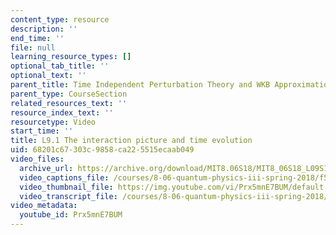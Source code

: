 ```yaml
---
content_type: resource
description: ''
end_time: ''
file: null
learning_resource_types: []
optional_tab_title: ''
optional_text: ''
parent_title: Time Independent Perturbation Theory and WKB Approximation
parent_type: CourseSection
related_resources_text: ''
resource_index_text: ''
resourcetype: Video
start_time: ''
title: L9.1 The interaction picture and time evolution
uid: 68201c67-303c-9858-ca22-5515ecaab049
video_files:
  archive_url: https://archive.org/download/MIT8.06S18/MIT8_06S18_L09S1_300k.mp4
  video_captions_file: /courses/8-06-quantum-physics-iii-spring-2018/f55ccdedec1e5a6abdbc7952449bfcf1_Prx5mnE7BUM.vtt
  video_thumbnail_file: https://img.youtube.com/vi/Prx5mnE7BUM/default.jpg
  video_transcript_file: /courses/8-06-quantum-physics-iii-spring-2018/156f796cb3aca46f5974d3a59d07ea56_Prx5mnE7BUM.pdf
video_metadata:
  youtube_id: Prx5mnE7BUM
---
```

